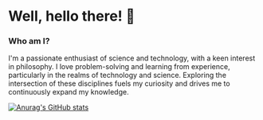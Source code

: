 # Well, hello there! 👋


### Who am I?

I'm a passionate enthusiast of science and technology, with a keen interest in philosophy. I love problem-solving and learning from experience, particularly in the realms of technology and science. Exploring the intersection of these disciplines fuels my curiosity and drives me to continuously expand my knowledge.

[![Anurag's GitHub stats](https://github-readme-stats.vercel.app/api?username=SolutionsCrafter)](https://github.com/anuraghazra/github-readme-stats)
